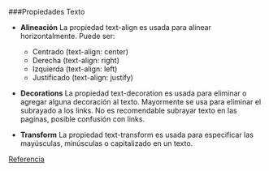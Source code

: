 ###Propiedades Texto
+ **Alineación**
La propiedad text-align es usada para alinear horizontalmente.
Puede ser:
	+ Centrado (text-align: center)
	+ Derecha (text-align: right)
	+ Izquierda (text-align: left)
	+ Justificado (text-align: justify)

+ **Decorations**
La propiedad text-decoration es usada para eliminar o agregar alguna decoración al texto.
Mayormente se usa para eliminar el subrayado a los links.
No es recomendable subrayar texto en las paginas, posible confusión con links.

+ **Transform**
La propiedad text-transform es usada para especificar las mayúsculas, minúsculas o capitalizado en un texto.
​
​

[Referencia](http://www.w3schools.com/css/css_text.asp "Referencia")
